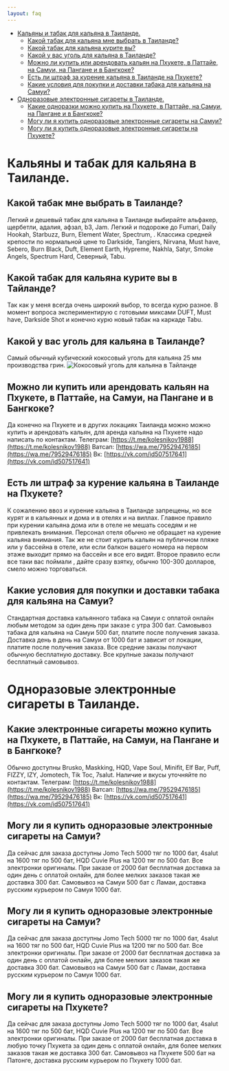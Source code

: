 ```yaml
---
layout: faq
---
```






- [Кальяны и табак для кальяна в Таиланде.](#hookah)
  - [Какой табак для кальяна мне выбрать в Таиланде?](#tabak)
  - [Какой табак для кальяна курите вы?](#tabakpuma)
  - [Какой у вас уголь для кальяна в Таиланде?](#ugol)
  - [Можно ли купить или арендовать кальян на Пхукете, в Паттайе, на Самуи, на Пангане и в Бангкоке? ](#arendahookah)
  - [Есть ли штраф за курение кальяна в Таиланде на Пхукете?](#hookahfine)
  - [Какие условия для покупки и доставки табака для кальяна на Самуи?](#samuitabak)
- [Одноразовые электронные  сигареты в Таиланде.](esiggarets)
  -  [Какие одноразки можно купить на Пхукете, в Паттайе, на Самуи, на Пангане и в Бангкоке?](hqd)
  - [Могу ли я купить одноразовые электронные сигареты на Самуи?](#samui-delivery)
  - [Могу ли я купить одноразовые электронные сигареты на Пхукете?](#pkuket-esiggarets)

# <a name="hookah"></a>Кальяны и табак для кальяна в Таиланде.

## <a name="tabak"></a>Какой табак мне выбрать в Таиланде?
Легкий и дешевый табак для кальяна в Таиланде выбирайте альфакер, щербетли, адалия, афзал, b3, Jam. 
Легкий и подороже до Fumari, Daily Hookah, Starbuzz, Burn, Element Water, Spectrum, . Классика средней крепости  по нормальной цене то Darkside, Tangiers, Nirvana, Must have, Sebero, Burn Black, Duft, Element Earth, Hypreme, Nakhla, Satyr, Smoke Angels, Spectrum Hard, Северный, Tabu.


## <a name="tabakpuma"></a>Какой табак для кальяна курите вы в Тайланде?
Так как у меня всегда очень широкий выбор, то всегда курю разное. В момент вопроса экспериментирую с готовыми миксами DUFT, Must have, Darkside Shot и конечно курю новый табак на каркаде Tabu.


## <a name="ugol"></a>Какой у вас уголь для кальяна в Таиланде?
Самый обычный кубический кокосовый уголь для кальяна 25 мм производства грин. 
![Кокосовый уголь для кальяна в Тайланде](https://thaihookahfaq.ru/assets/ugol.jpg)


## <a name="arendahookah"></a> Можно ли купить или арендовать кальян на Пхукете, в Паттайе, на Самуи, на Пангане и в Бангкоке?
Да конечно на Пхукете и в других локациях Таиланда можно можно купить и арендовать кальян, для аренда кальяна на Пхукете надо  написать по контактам.
Телеграм: [https://t.me/kolesnikov1988](https://t.me/kolesnikov1988)
Ватсап: [https://wa.me/79529476185](https://wa.me/79529476185)
Вк: [https://vk.com/id507517641](https://vk.com/id507517641)

## <a name="hookahfine"></a> Есть ли штраф за курение кальяна в Таиланде на Пхукете?
К сожалению ввоз и курение кальяна в  Таиланде запрещены, но все курят и в кальянных и дома и в отелях и на виллах. Главное правило при курении кальяна дома или в отеле не мешать соседям и не привлекать внимания. Персонал отеля обычно не обращает на курение кальяна внимания. Так же не стоит курить кальян на публичном пляже или у бассейна в отеле, или если балкон вашего номера на первом этаже выходит прямо на бассейн и все его видят. Второе правило если все таки вас поймали , дайте сразу взятку, обычно 100-300 долларов, смело можно торговаться.

## <a name="samuitabak"></a> Какие условия для покупки и доставки табака для кальяна на Самуи?
Стандартная доставка кальянного табака на Самуи с оплатой онлайн любым методом  за один день при заказе с утра 300 бат. Самовывоз табака для кальяна на Самуи 500 бат, платите после получения заказа. Доставка день в день на Самуи от 1000 бат и зависит от локации, платите после получения заказа. Все средние заказы получают обычную бесплатную доставку. Все крупные заказы получают бесплатный самовывоз.

#  <a name="esiggarets"></a> Одноразовые электронные  сигареты в Таиланде.
  
## <a name="hqd"></a>  Какие электронные сигареты можно купить на Пхукете, в Паттайе, на Самуи, на Пангане и в Бангкоке?
Обычно доступны Brusko, Maskking, HQD, Vape Soul, Minifit, Elf Bar, Puff, FIZZY, IZY, Jomotech, Tik Toc, 7salut. Наличие и вкусы уточняйте по контактам.
Телеграм: [https://t.me/kolesnikov1988](https://t.me/kolesnikov1988)
Ватсап: [https://wa.me/79529476185](https://wa.me/79529476185)
Вк: [https://vk.com/id507517641](https://vk.com/id507517641)

## <a name="samui-delivery"></a> Могу ли я купить одноразовые электронные сигареты на Самуи?
Да сейчас для заказа доступны Jomo Tech 5000 тяг по 1000 бат, 4salut на 1600 тяг по 500 бат, HQD Cuvie Plus на 1200 тяг по 500 бат. Все электронки оригиналы. При заказе от 2000 бат бесплатная доставка за один день с оплатой онлайн, для более мелких заказов такая же доставка 300 бат. Самовывоз на Самуи 500 бат с Ламаи, доставка русским курьером по Самуи 1000 бат.

## <a name="samui-delivery"></a> Могу ли я купить одноразовые электронные сигареты на Самуи?
Да сейчас для заказа доступны Jomo Tech 5000 тяг по 1000 бат, 4salut на 1600 тяг по 500 бат, HQD Cuvie Plus на 1200 тяг по 500 бат. Все электронки оригиналы. При заказе от 2000 бат бесплатная доставка за один день с оплатой онлайн, для более мелких заказов такая же доставка 300 бат. Самовывоз на Самуи 500 бат с Ламаи, доставка русским курьером по Самуи 1000 бат.

## <a name="pkuket-esiggarets"></a> Могу ли я купить одноразовые электронные сигареты на Пхукете?
Да сейчас для заказа доступны Jomo Tech 5000 тяг по 1000 бат, 4salut на 1600 тяг по 500 бат, HQD Cuvie Plus на 1200 тяг по 500 бат. Все электронки оригиналы. При заказе от 2000 бат бесплатная доставка в любую точку Пхукета за один день с оплатой онлайн, для более мелких заказов такая же доставка 300 бат. Самовывоз на Пхукете 500 бат на Патонге, доставка русским курьером по Пхукету 1000 бат.